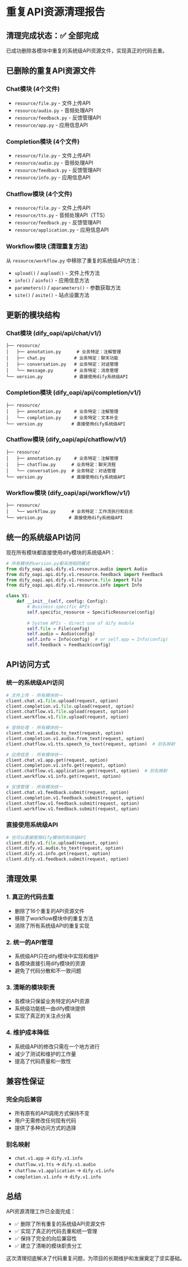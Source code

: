 # 重复API资源清理报告

## 清理完成状态：✅ 全部完成

已成功删除各模块中重复的系统级API资源文件，实现真正的代码去重。

## 已删除的重复API资源文件

### Chat模块 (4个文件)
- `resource/file.py` - 文件上传API
- `resource/audio.py` - 音频处理API
- `resource/feedback.py` - 反馈管理API
- `resource/app.py` - 应用信息API

### Completion模块 (4个文件)
- `resource/file.py` - 文件上传API
- `resource/audio.py` - 音频处理API
- `resource/feedback.py` - 反馈管理API
- `resource/info.py` - 应用信息API

### Chatflow模块 (4个文件)
- `resource/file.py` - 文件上传API
- `resource/tts.py` - 音频处理API（TTS）
- `resource/feedback.py` - 反馈管理API
- `resource/application.py` - 应用信息API

### Workflow模块 (清理重复方法)
从 `resource/workflow.py` 中移除了重复的系统级API方法：
- `upload()` / `aupload()` - 文件上传方法
- `info()` / `ainfo()` - 应用信息方法
- `parameters()` / `aparameters()` - 参数获取方法
- `site()` / `asite()` - 站点设置方法

## 更新的模块结构

### Chat模块 (dify_oapi/api/chat/v1/)
```
├── resource/
│   ├── annotation.py      # 业务特定：注解管理
│   ├── chat.py           # 业务特定：聊天功能
│   ├── conversation.py   # 业务特定：对话管理
│   └── message.py        # 业务特定：消息管理
└── version.py            # 直接使用dify系统级API
```

### Completion模块 (dify_oapi/api/completion/v1/)
```
├── resource/
│   ├── annotation.py     # 业务特定：注解管理
│   └── completion.py     # 业务特定：文本补全
└── version.py           # 直接使用dify系统级API
```

### Chatflow模块 (dify_oapi/api/chatflow/v1/)
```
├── resource/
│   ├── annotation.py     # 业务特定：注解管理
│   ├── chatflow.py      # 业务特定：聊天流程
│   └── conversation.py  # 业务特定：对话管理
└── version.py           # 直接使用dify系统级API
```

### Workflow模块 (dify_oapi/api/workflow/v1/)
```
├── resource/
│   └── workflow.py      # 业务特定：工作流执行和日志
└── version.py          # 直接使用dify系统级API
```

## 统一的系统级API访问

现在所有模块都直接使用dify模块的系统级API：

```python
# 所有模块的version.py都采用相同模式
from dify_oapi.api.dify.v1.resource.audio import Audio
from dify_oapi.api.dify.v1.resource.feedback import Feedback
from dify_oapi.api.dify.v1.resource.file import File
from dify_oapi.api.dify.v1.resource.info import Info

class V1:
    def __init__(self, config: Config):
        # Business-specific APIs
        self.specific_resource = SpecificResource(config)
        
        # System APIs - direct use of dify module
        self.file = File(config)
        self.audio = Audio(config)
        self.info = Info(config)  # or self.app = Info(config)
        self.feedback = Feedback(config)
```

## API访问方式

### 统一的系统级API访问
```python
# 文件上传 - 所有模块统一
client.chat.v1.file.upload(request, option)
client.completion.v1.file.upload(request, option)
client.chatflow.v1.file.upload(request, option)
client.workflow.v1.file.upload(request, option)

# 音频处理 - 所有模块统一
client.chat.v1.audio.to_text(request, option)
client.completion.v1.audio.from_text(request, option)
client.chatflow.v1.tts.speech_to_text(request, option)  # 别名映射

# 应用信息 - 所有模块统一
client.chat.v1.app.get(request, option)
client.completion.v1.info.get(request, option)
client.chatflow.v1.application.get(request, option)  # 别名映射
client.workflow.v1.info.get(request, option)

# 反馈管理 - 所有模块统一
client.chat.v1.feedback.submit(request, option)
client.completion.v1.feedback.submit(request, option)
client.chatflow.v1.feedback.submit(request, option)
client.workflow.v1.feedback.submit(request, option)
```

### 直接使用系统级API
```python
# 也可以直接使用dify模块的系统级API
client.dify.v1.file.upload(request, option)
client.dify.v1.audio.to_text(request, option)
client.dify.v1.info.get(request, option)
client.dify.v1.feedback.submit(request, option)
```

## 清理效果

### 1. 真正的代码去重
- 删除了16个重复的API资源文件
- 移除了workflow模块中的重复方法
- 消除了所有系统级API的重复实现

### 2. 统一的API管理
- 系统级API只在dify模块中实现和维护
- 各模块直接引用dify模块的资源
- 避免了代码分散和不一致问题

### 3. 清晰的模块职责
- 各模块只保留业务特定的API资源
- 系统级功能统一由dify模块提供
- 实现了真正的关注点分离

### 4. 维护成本降低
- 系统级API的修改只需在一个地方进行
- 减少了测试和维护的工作量
- 提高了代码质量和一致性

## 兼容性保证

### 完全向后兼容
- 所有原有的API调用方式保持不变
- 用户无需修改任何现有代码
- 提供了多种访问方式的选择

### 别名映射
- `chat.v1.app` -> `dify.v1.info`
- `chatflow.v1.tts` -> `dify.v1.audio`
- `chatflow.v1.application` -> `dify.v1.info`
- `completion.v1.info` -> `dify.v1.info`

## 总结

API资源清理工作已全面完成：
- ✅ 删除了所有重复的系统级API资源文件
- ✅ 实现了真正的代码去重和统一管理
- ✅ 保持了完全的向后兼容性
- ✅ 建立了清晰的模块职责分工

这次清理彻底解决了代码重复问题，为项目的长期维护和发展奠定了坚实基础。